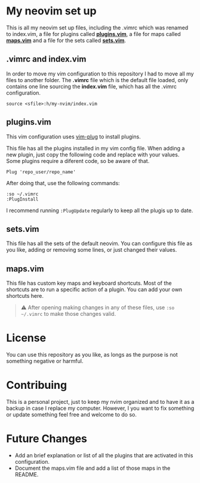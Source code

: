 # My neovim set up
This is all my neovim set up files, including the .vimrc which was renamed to index.vim, a file for plugins called [**plugins.vim**](#pluginsvim), a file for maps called [**maps.vim**](#mapsvim) and a file for the sets called [**sets.vim**](#setsvim).

## .vimrc and index.vim
In order to move my vim configuration to this repository I had to move all my files to another folder. The **.vimrc** file which is the default file loaded, only contains one line sourcing the **index.vim** file, which has all the .vimrc configuration.
```
source <sfile>:h/my-nvim/index.vim
```

## plugins.vim
This vim configuration uses [vim-plug](https://github.com/junegunn/vim-plug) to install plugins.

This file has all the plugins installed in my vim config file. When adding a new plugin, just copy the following code and replace with your values. Some plugins require a diferent code, so be aware of that.
```
Plug 'repo_user/repo_name'
```
After doing that, use the following commands:
```
:so ~/.vimrc
:PlugInstall
```
I recommend running `:PlugUpdate` regularly to keep all the plugis up to date.

## sets.vim
This file has all the sets of the default neovim. You can configure this file as you like, adding or removing some lines, or just changed their values.

## maps.vim
This file has custom key maps and keyboard shortcuts. Most of the shortcuts are to run a specific action of a plugin. You can add your own shortcuts here.

> :warning: After opening making changes in any of these files, use `:so ~/.vimrc` to make those changes valid.

# License
You can use this repository as you like, as longs as the purpose is not something negative or harmful.

# Contribuing
This is a personal project, just to keep my nvim organized and to have it as a backup in case I replace my computer. However, I you want to fix something or update something feel free and welcome to do so.

# Future Changes
- Add an brief explanation or list of all the plugins that are activated in this configuration.
- Document the maps.vim file and add a list of those maps in the README.
